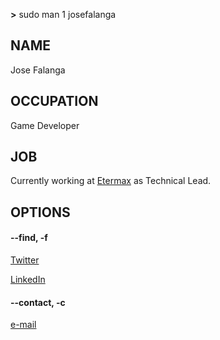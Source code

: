 __>__ sudo man 1 josefalanga

## NAME

Jose Falanga

## OCCUPATION

Game Developer

## JOB

Currently working at [Etermax](https://etermax.com/) as Technical Lead.

## OPTIONS

#### --find, -f

[Twitter](https://twitter.com/jose_falanga)

[LinkedIn](https://www.linkedin.com/in/jose-falanga/)

#### --contact, -c

[e-mail](mailto:jose.falanga@gmail.com)
